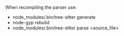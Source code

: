 When recompiling the parser use:
  - node_modules/.bin/tree-sitter generate
  - node-gyp rebuild
  - node_modules/.bin/tree-sitter parse <source_file>

